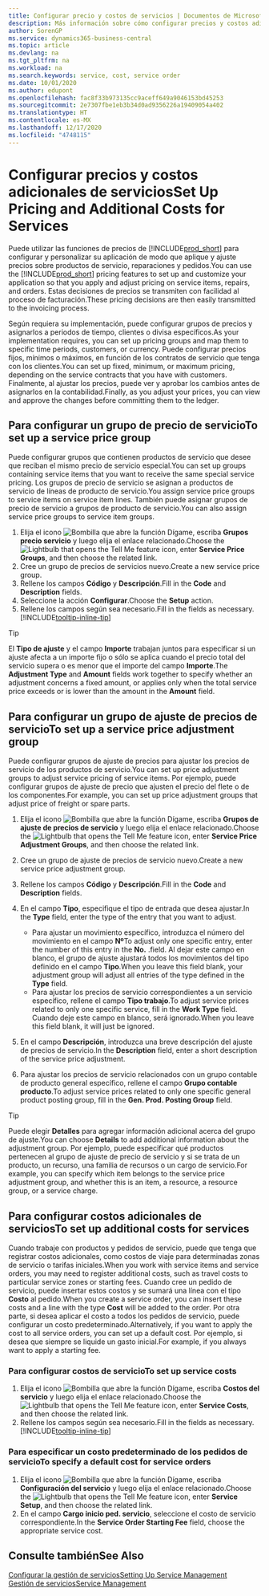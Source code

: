 ```yaml
---
title: Configurar precio y costos de servicios | Documentos de Microsoft
description: Más información sobre cómo configurar precios y costos adicionales de servicios.
author: SorenGP
ms.service: dynamics365-business-central
ms.topic: article
ms.devlang: na
ms.tgt_pltfrm: na
ms.workload: na
ms.search.keywords: service, cost, service order
ms.date: 10/01/2020
ms.author: edupont
ms.openlocfilehash: fac8f33b973135cc9aceff649a9046153bd45253
ms.sourcegitcommit: 2e7307fbe1eb3b34d0ad9356226a19409054a402
ms.translationtype: HT
ms.contentlocale: es-MX
ms.lasthandoff: 12/17/2020
ms.locfileid: "4748115"
---
```

# <a name="set-up-pricing-and-additional-costs-for-services"></a><span data-ttu-id="db0a0-103">Configurar precios y costos adicionales de servicios</span><span class="sxs-lookup"><span data-stu-id="db0a0-103">Set Up Pricing and Additional Costs for Services</span></span>
<span data-ttu-id="db0a0-104">Puede utilizar las funciones de precios de [!INCLUDE[prod_short](includes/prod_short.md)] para configurar y personalizar su aplicación de modo que aplique y ajuste precios sobre productos de servicio, reparaciones y pedidos.</span><span class="sxs-lookup"><span data-stu-id="db0a0-104">You can use the [!INCLUDE[prod_short](includes/prod_short.md)] pricing features to set up and customize your application so that you apply and adjust pricing on service items, repairs, and orders.</span></span> <span data-ttu-id="db0a0-105">Estas decisiones de precios se transmiten con facilidad al proceso de facturación.</span><span class="sxs-lookup"><span data-stu-id="db0a0-105">These pricing decisions are then easily transmitted to the invoicing process.</span></span>  
  
<span data-ttu-id="db0a0-106">Según requiera su implementación, puede configurar grupos de precios y asignarlos a periodos de tiempo, clientes o divisa específicos.</span><span class="sxs-lookup"><span data-stu-id="db0a0-106">As your implementation requires, you can set up pricing groups and map them to specific time periods, customers, or currency.</span></span> <span data-ttu-id="db0a0-107">Puede configurar precios fijos, mínimos o máximos, en función de los contratos de servicio que tenga con los clientes.</span><span class="sxs-lookup"><span data-stu-id="db0a0-107">You can set up fixed, minimum, or maximum pricing, depending on the service contracts that you have with customers.</span></span> <span data-ttu-id="db0a0-108">Finalmente, al ajustar los precios, puede ver y aprobar los cambios antes de asignarlos en la contabilidad.</span><span class="sxs-lookup"><span data-stu-id="db0a0-108">Finally, as you adjust your prices, you can view and approve the changes before committing them to the ledger.</span></span>  

## <a name="to-set-up-a-service-price-group"></a><span data-ttu-id="db0a0-109">Para configurar un grupo de precio de servicio</span><span class="sxs-lookup"><span data-stu-id="db0a0-109">To set up a service price group</span></span>
<span data-ttu-id="db0a0-110">Puede configurar grupos que contienen productos de servicio que desee que reciban el mismo precio de servicio especial.</span><span class="sxs-lookup"><span data-stu-id="db0a0-110">You can set up groups containing service items that you want to receive the same special service pricing.</span></span> <span data-ttu-id="db0a0-111">Los grupos de precio de servicio se asignan a productos de servicio de líneas de producto de servicio.</span><span class="sxs-lookup"><span data-stu-id="db0a0-111">You assign service price groups to service items on service item lines.</span></span> <span data-ttu-id="db0a0-112">También puede asignar grupos de precio de servicio a grupos de producto de servicio.</span><span class="sxs-lookup"><span data-stu-id="db0a0-112">You can also assign service price groups to service item groups.</span></span>  

1. <span data-ttu-id="db0a0-113">Elija el icono ![Bombilla que abre la función Dígame](media/ui-search/search_small.png "Dígame qué desea hacer"), escriba **Grupos precio servicio** y luego elija el enlace relacionado.</span><span class="sxs-lookup"><span data-stu-id="db0a0-113">Choose the ![Lightbulb that opens the Tell Me feature](media/ui-search/search_small.png "Tell me what you want to do") icon, enter **Service Price Groups**, and then choose the related link.</span></span>  
2. <span data-ttu-id="db0a0-114">Cree un grupo de precios de servicios nuevo.</span><span class="sxs-lookup"><span data-stu-id="db0a0-114">Create a new service price group.</span></span>  
3. <span data-ttu-id="db0a0-115">Rellene los campos **Código** y **Descripción**.</span><span class="sxs-lookup"><span data-stu-id="db0a0-115">Fill in the **Code** and **Description** fields.</span></span>  
4. <span data-ttu-id="db0a0-116">Seleccione la acción **Configurar**.</span><span class="sxs-lookup"><span data-stu-id="db0a0-116">Choose the **Setup** action.</span></span>  
2. <span data-ttu-id="db0a0-117">Rellene los campos según sea necesario.</span><span class="sxs-lookup"><span data-stu-id="db0a0-117">Fill in the fields as necessary.</span></span> [!INCLUDE[tooltip-inline-tip](includes/tooltip-inline-tip_md.md)]  

 > [!Tip]
 > <span data-ttu-id="db0a0-118">El **Tipo de ajuste** y el campo **Importe** trabajan juntos para especificar si un ajuste afecta a un importe fijo o sólo se aplica cuando el precio total del servicio supera o es menor que el importe del campo **Importe**.</span><span class="sxs-lookup"><span data-stu-id="db0a0-118">The **Adjustment Type** and **Amount** fields work together to specify whether an adjustment concerns a fixed amount, or applies only when the total service price exceeds or is lower than the amount in the **Amount** field.</span></span>  

## <a name="to-set-up-a-service-price-adjustment-group"></a><span data-ttu-id="db0a0-119">Para configurar un grupo de ajuste de precios de servicio</span><span class="sxs-lookup"><span data-stu-id="db0a0-119">To set up a service price adjustment group</span></span>  
<span data-ttu-id="db0a0-120">Puede configurar grupos de ajuste de precios para ajustar los precios de servicio de los productos de servicio.</span><span class="sxs-lookup"><span data-stu-id="db0a0-120">You can set up price adjustment groups to adjust service pricing of service items.</span></span> <span data-ttu-id="db0a0-121">Por ejemplo, puede configurar grupos de ajuste de precio que ajusten el precio del flete o de los componentes.</span><span class="sxs-lookup"><span data-stu-id="db0a0-121">For example, you can set up price adjustment groups that adjust price of freight or spare parts.</span></span>  
  
1. <span data-ttu-id="db0a0-122">Elija el icono ![Bombilla que abre la función Dígame](media/ui-search/search_small.png "Dígame qué desea hacer"), escriba **Grupos de ajuste de precios de servicio** y luego elija el enlace relacionado.</span><span class="sxs-lookup"><span data-stu-id="db0a0-122">Choose the ![Lightbulb that opens the Tell Me feature](media/ui-search/search_small.png "Tell me what you want to do") icon, enter **Service Price Adjustment Groups**, and then choose the related link.</span></span>  
2. <span data-ttu-id="db0a0-123">Cree un grupo de ajuste de precios de servicio nuevo.</span><span class="sxs-lookup"><span data-stu-id="db0a0-123">Create a new service price adjustment group.</span></span>  
3. <span data-ttu-id="db0a0-124">Rellene los campos **Código** y **Descripción**.</span><span class="sxs-lookup"><span data-stu-id="db0a0-124">Fill in the **Code** and **Description** fields.</span></span>  
4. <span data-ttu-id="db0a0-125">En el campo **Tipo**, especifique el tipo de entrada que desea ajustar.</span><span class="sxs-lookup"><span data-stu-id="db0a0-125">In the **Type** field, enter the type of the entry that you want to adjust.</span></span>  
  
    * <span data-ttu-id="db0a0-126">Para ajustar un movimiento específico, introduzca el número del movimiento en el campo **Nº**</span><span class="sxs-lookup"><span data-stu-id="db0a0-126">To adjust only one specific entry, enter the number of this entry in the **No.**</span></span> <span data-ttu-id="db0a0-127">.</span><span class="sxs-lookup"><span data-stu-id="db0a0-127">field.</span></span> <span data-ttu-id="db0a0-128">Al dejar este campo en blanco, el grupo de ajuste ajustará todos los movimientos del tipo definido en el campo **Tipo**.</span><span class="sxs-lookup"><span data-stu-id="db0a0-128">When you leave this field blank, your adjustment group will adjust all entries of the type defined in the **Type** field.</span></span>  
    * <span data-ttu-id="db0a0-129">Para ajustar los precios de servicio correspondientes a un servicio específico, rellene el campo **Tipo trabajo**.</span><span class="sxs-lookup"><span data-stu-id="db0a0-129">To adjust service prices related to only one specific service, fill in the **Work Type** field.</span></span> <span data-ttu-id="db0a0-130">Cuando deje este campo en blanco, será ignorado.</span><span class="sxs-lookup"><span data-stu-id="db0a0-130">When you leave this field blank, it will just be ignored.</span></span>  
  
5. <span data-ttu-id="db0a0-131">En el campo **Descripción**, introduzca una breve descripción del ajuste de precios de servicio.</span><span class="sxs-lookup"><span data-stu-id="db0a0-131">In the **Description** field, enter a short description of the service price adjustment.</span></span>  
6. <span data-ttu-id="db0a0-132">Para ajustar los precios de servicio relacionados con un grupo contable de producto general específico, rellene el campo **Grupo contable producto**.</span><span class="sxs-lookup"><span data-stu-id="db0a0-132">To adjust service prices related to only one specific general product posting group, fill in the **Gen. Prod. Posting Group** field.</span></span>

> [!Tip]
> <span data-ttu-id="db0a0-133">Puede elegir **Detalles** para agregar información adicional acerca del grupo de ajuste.</span><span class="sxs-lookup"><span data-stu-id="db0a0-133">You can choose **Details** to add additional information about the adjustment group.</span></span> <span data-ttu-id="db0a0-134">Por ejemplo, puede especificar qué productos pertenecen al grupo de ajuste de precio de servicio y si se trata de un producto, un recurso, una familia de recursos o un cargo de servicio.</span><span class="sxs-lookup"><span data-stu-id="db0a0-134">For example, you can specify which item belongs to the service price adjustment group, and whether this is an item, a resource, a resource group, or a service charge.</span></span>  

## <a name="to-set-up-additional-costs-for-services"></a><span data-ttu-id="db0a0-135">Para configurar costos adicionales de servicios</span><span class="sxs-lookup"><span data-stu-id="db0a0-135">To set up additional costs for services</span></span>
<span data-ttu-id="db0a0-136">Cuando trabaje con productos y pedidos de servicio, puede que tenga que registrar costos adicionales, como costos de viaje para determinadas zonas de servicio o tarifas iniciales.</span><span class="sxs-lookup"><span data-stu-id="db0a0-136">When you work with service items and service orders, you may need to register additional costs, such as travel costs to particular service zones or starting fees.</span></span> <span data-ttu-id="db0a0-137">Cuando cree un pedido de servicio, puede insertar estos costos y se sumará una línea con el tipo **Costo** al pedido.</span><span class="sxs-lookup"><span data-stu-id="db0a0-137">When you create a service order, you can insert these costs and a line with the type **Cost** will be added to the order.</span></span> <span data-ttu-id="db0a0-138">Por otra parte, si desea aplicar el costo a todos los pedidos de servicio, puede configurar un costo predeterminado.</span><span class="sxs-lookup"><span data-stu-id="db0a0-138">Alternatively, if you want to apply the cost to all service orders, you can set up a default cost.</span></span> <span data-ttu-id="db0a0-139">Por ejemplo, si desea que siempre se liquide un gasto inicial.</span><span class="sxs-lookup"><span data-stu-id="db0a0-139">For example, if you always want to apply a starting fee.</span></span>
  
### <a name="to-set-up-service-costs"></a><span data-ttu-id="db0a0-140">Para configurar costos de servicio</span><span class="sxs-lookup"><span data-stu-id="db0a0-140">To set up service costs</span></span>
1. <span data-ttu-id="db0a0-141">Elija el icono ![Bombilla que abre la función Dígame](media/ui-search/search_small.png "Dígame qué desea hacer"), escriba **Costos del servicio** y luego elija el enlace relacionado.</span><span class="sxs-lookup"><span data-stu-id="db0a0-141">Choose the ![Lightbulb that opens the Tell Me feature](media/ui-search/search_small.png "Tell me what you want to do") icon, enter **Service Costs**, and then choose the related link.</span></span> 
2. <span data-ttu-id="db0a0-142">Rellene los campos según sea necesario.</span><span class="sxs-lookup"><span data-stu-id="db0a0-142">Fill in the fields as necessary.</span></span> [!INCLUDE[tooltip-inline-tip](includes/tooltip-inline-tip_md.md)]  

### <a name="to-specify-a-default-cost-for-service-orders"></a><span data-ttu-id="db0a0-143">Para especificar un costo predeterminado de los pedidos de servicio</span><span class="sxs-lookup"><span data-stu-id="db0a0-143">To specify a default cost for service orders</span></span>
1. <span data-ttu-id="db0a0-144">Elija el icono ![Bombilla que abre la función Dígame](media/ui-search/search_small.png "Dígame qué desea hacer"), escriba **Configuración del servicio** y luego elija el enlace relacionado.</span><span class="sxs-lookup"><span data-stu-id="db0a0-144">Choose the ![Lightbulb that opens the Tell Me feature](media/ui-search/search_small.png "Tell me what you want to do") icon, enter **Service Setup**, and then choose the related link.</span></span> 
2. <span data-ttu-id="db0a0-145">En el campo **Cargo inicio ped. servicio**, seleccione el costo de servicio correspondiente.</span><span class="sxs-lookup"><span data-stu-id="db0a0-145">In the **Service Order Starting Fee** field, choose the appropriate service cost.</span></span>

## <a name="see-also"></a><span data-ttu-id="db0a0-146">Consulte también</span><span class="sxs-lookup"><span data-stu-id="db0a0-146">See Also</span></span>
[<span data-ttu-id="db0a0-147">Configurar la gestión de servicios</span><span class="sxs-lookup"><span data-stu-id="db0a0-147">Setting Up Service Management</span></span>](service-setup-service.md)  
[<span data-ttu-id="db0a0-148">Gestión de servicios</span><span class="sxs-lookup"><span data-stu-id="db0a0-148">Service Management</span></span>](service-service.md)  
